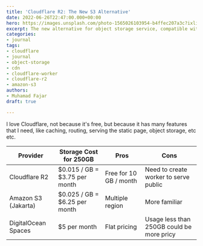 ```yaml
---
title: 'Cloudflare R2: The New S3 Alternative'
date: 2022-06-26T22:47:00.000+00:00
hero: https://images.unsplash.com/photo-1565026103954-b4ffec207a3c?ixlib=rb-1.2.1&ixid=MnwxMjA3fDB8MHxwaG90by1wYWdlfHx8fGVufDB8fHx8&auto=format&fit=crop&w=2940&q=80
excerpt: The new alternative for object storage service, compatible with Amazon S3
categories:
- journal
tags:
- cloudflare
- journal
- object-storage
- cdn
- cloudflare-worker
- cloudflare-r2
- amazon-s3
authors:
- Muhamad Fajar
draft: true

---
```

I love Cloudflare, not because it's free, but because it has many features that I need, like caching, routing, serving the static page, object storage, etc etc.

| Provider | Storage Cost for 250GB | Pros | Cons |
| --- | --- | --- | --- |
| Cloudflare R2 | $0.015 / GB = $3.75 per month | Free for 10 GB / month | Need to create worker to serve public |
| Amazon S3 (Jakarta) | $0.025 / GB = $6.25 per month | Multiple region | More familiar |
| DigitalOcean Spaces | $5 per month | Flat pricing | Usage less than 250GB could be more pricy |